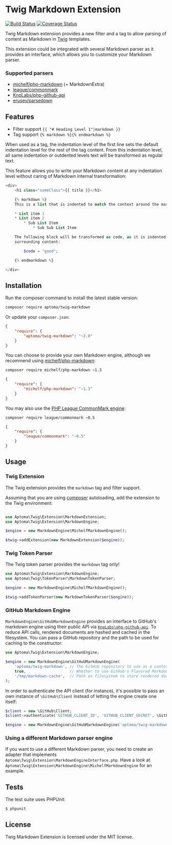 Twig Markdown Extension
=======================

[![Build Status](https://secure.travis-ci.org/aptoma/twig-markdown.png?branch=master)](http://travis-ci.org/aptoma/twig-markdown)
[![Coverage Status](https://img.shields.io/coveralls/aptoma/twig-markdown.svg)](https://coveralls.io/r/aptoma/twig-markdown)

Twig Markdown extension provides a new filter and a tag to allow parsing of
content as Markdown in [Twig][1] templates.

This extension could be integrated with several Markdown parser as it provides an interface, which allows you to customize your Markdown parser.

### Supported parsers

 * [michelf/php-markdown](https://github.com/michelf/php-markdown) (+ MarkdownExtra)
 * [league/commonmark](http://commonmark.thephpleague.com/)
 * [KnpLabs/php-github-api](https://github.com/KnpLabs/php-github-api)
 * [erusev/parsedown](https://github.com/erusev/parsedown)

## Features

 * Filter support `{{ "# Heading Level 1"|markdown }}`
 * Tag support `{% markdown %}{% endmarkdown %}`

When used as a tag, the indentation level of the first line sets the default indentation level for the rest of the tag content.
From this indentation level, all same indentation or outdented levels text will be transformed as regular text.

This feature allows you to write your Markdown content at any indentation level without caring of Markdown internal transformation:

```php
<div>
    <h1 class="someClass">{{ title }}</h1>

    {% markdown %}
    This is a list that is indented to match the context around the markdown tag:

    * List item 1
    * List item 2
        * Sub List Item
            * Sub Sub List Item

    The following block will be transformed as code, as it is indented more than the
    surrounding content:

        $code = "good";

    {% endmarkdown %}

</div>
```

## Installation

Run the composer command to install the latest stable version:

```bash
composer require aptoma/twig-markdown
```

Or update your `composer.json`:

```json
{
    "require": {
        "aptoma/twig-markdown": "~2.0"
    }
}
```

You can choose to provide your own Markdown engine, although we recommend
using [michelf/php-markdown](https://github.com/michelf/php-markdown):

```bash
composer require michelf/php-markdown ~1.3
```

```json
{
    "require": {
        "michelf/php-markdown": "~1.3"
    }
}
```

You may also use the [PHP League CommonMark engine](http://commonmark.thephpleague.com/):

```bash
composer require league/commonmark ~0.5
```

```json
{
    "require": {
        "league/commonmark": "~0.5"
    }
}
```

## Usage

### Twig Extension

The Twig extension provides the `markdown` tag and filter support.

Assuming that you are using [composer](http://getcomposer.org) autoloading,
add the extension to the Twig environment:

```php

use Aptoma\Twig\Extension\MarkdownExtension;
use Aptoma\Twig\Extension\MarkdownEngine;

$engine = new MarkdownEngine\MichelfMarkdownEngine();

$twig->addExtension(new MarkdownExtension($engine));
```

### Twig Token Parser

The Twig token parser provides the `markdown` tag only!

```php
use Aptoma\Twig\Extension\MarkdownEngine;
use Aptoma\Twig\TokenParser\MarkdownTokenParser;

$engine = new MarkdownEngine\MichelfMarkdownEngine();

$twig->addTokenParser(new MarkdownTokenParser($engine));
```

### GitHub Markdown Engine

`MarkdownEngine\GitHubMarkdownEngine` provides an interface to GitHub's markdown engine using their public API via [`KnpLabs\php-github-api`][2]. To reduce API calls, rendered documents are hashed and cached in the filesystem. You can pass a GitHub repository and the path to be used for caching to the constructor:

```php
use Aptoma\Twig\Extension\MarkdownEngine;

$engine = new MarkdownEngine\GitHubMarkdownEngine(
    'aptoma/twig-markdown', // The GitHub repository to use as a context
    true,                   // Whether to use GitHub's Flavored Markdown (GFM)
    '/tmp/markdown-cache',  // Path on filesystem to store rendered documents
);
```

In order to authenticate the API client (for instance), it's possible to pass an own instance of `\GitHub\Client` instead of letting the engine create one itself:

```php
$client = new \GitHub\Client;
$client->authenticate('GITHUB_CLIENT_ID', 'GITHUB_CLIENT_SECRET', \Github\Client::AUTH_URL_CLIENT_ID);

$engine = new MarkdownEngine\GitHubMarkdownEngine('aptoma/twig-markdown', true, '/tmp/markdown-cache', $client);
```

### Using a different Markdown parser engine

If you want to use a different Markdown parser, you need to create an adapter
that implements `Aptoma\Twig\Extension\MarkdownEngineInterface.php`. Have
a look at `Aptoma\Twig\Extension\MarkdownEngine\MichelfMarkdownEngine` for an
example.

## Tests

The test suite uses PHPUnit:

    $ phpunit

## License

Twig Markdown Extension is licensed under the MIT license.

[1]: http://twig.sensiolabs.org
[2]: https://github.com/knplabs/php-github-api
